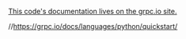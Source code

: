[This code's documentation lives on the grpc.io site.](https://grpc.io/docs/languages/python/quickstart)


//https://grpc.io/docs/languages/python/quickstart/
